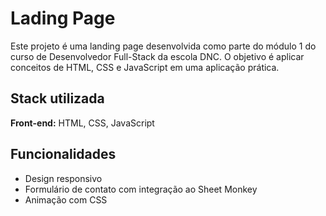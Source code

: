 # Lading Page 

Este projeto é uma landing page desenvolvida como parte do módulo 1 do curso de Desenvolvedor Full-Stack da escola DNC. O objetivo é aplicar conceitos de HTML, CSS e JavaScript em uma aplicação prática.


## Stack utilizada

**Front-end:** HTML, CSS, JavaScript




## Funcionalidades

- Design responsivo
- Formulário de contato com integração ao Sheet Monkey
- Animação com CSS
